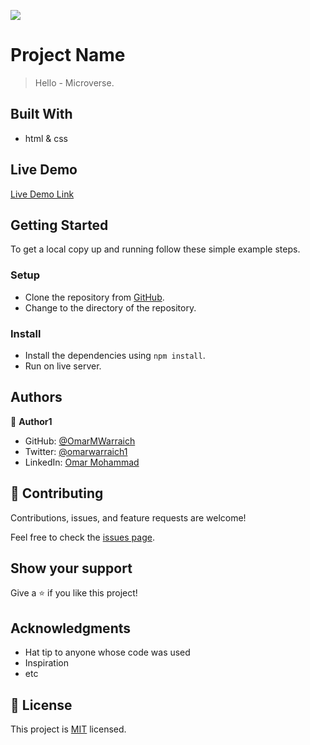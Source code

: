 
![](https://img.shields.io/badge/Microverse-blueviolet)

# Project Name

> Hello - Microverse.

## Built With

- html & css

## Live Demo 

[Live Demo Link](https://hello-microverse-ova.netlify.app)

## Getting Started

To get a local copy up and running follow these simple example steps.

### Setup

- Clone the repository from [GitHub](https://github.com/OmarMWarraich/Hello-Microverse).
- Change to the directory of the repository.

### Install

- Install the dependencies using `npm install`.
- Run on live server.

## Authors

👤 **Author1**

- GitHub: [@OmarMWarraich](https://github.com/OmarMWarraich)
- Twitter: [@omarwarraich1](https://twitter.com/@omarwarraich1)
- LinkedIn: [Omar Mohammad](https://www.linkedin.com/in/omar-mohammad-a9902847/)

## 🤝 Contributing

Contributions, issues, and feature requests are welcome!

Feel free to check the [issues page](../../issues/).

## Show your support

Give a ⭐️ if you like this project!

## Acknowledgments

- Hat tip to anyone whose code was used
- Inspiration
- etc

## 📝 License

This project is [MIT](./MIT.md) licensed.
